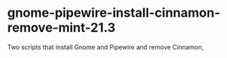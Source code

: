 # gnome-pipewire-install-cinnamon-remove-mint-21.3
Two scripts that install Gnome and Pipewire and remove Cinnamon,
